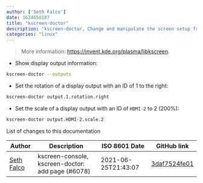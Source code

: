 ```yaml
---
author: ['Seth Falco']
date: 1624650187
title: "kscreen-doctor"
description: "kscreen-doctor, Change and manipulate the screen setup from the command-line."
categories: "linux"
---
```

> More information: <https://invent.kde.org/plasma/libkscreen>.

- Show display output information:

```bash
kscreen-doctor --outputs
```

- Set the rotation of a display output with an ID of 1 to the right:

```bash
kscreen-doctor output.1.rotation.right
```

- Set the scale of a display output with an ID of `HDMI-2` to 2 (200%):

```bash
kscreen-doctor output.HDMI-2.scale.2
```
List of changes to this documentation


Author | Description | ISO 8601 Date | GitHub link
------|-----|-----|-----
[Seth Falco](mailto:seth@falco.fun) | kscreen-console, kscreen-doctor: add page (#6078) | 2021-06-25T21:43:07 | [3daf7524fe01](https://github.com/tldr-pages/tldr/commit/3daf7524fe01e8ff1086b0b2e65731d2b0419960)


